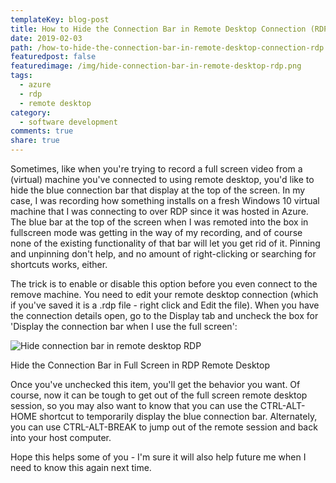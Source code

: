 ```yaml
---
templateKey: blog-post
title: How to Hide the Connection Bar in Remote Desktop Connection (RDP)
date: 2019-02-03
path: /how-to-hide-the-connection-bar-in-remote-desktop-connection-rdp
featuredpost: false
featuredimage: /img/hide-connection-bar-in-remote-desktop-rdp.png
tags:
  - azure
  - rdp
  - remote desktop
category:
  - software development
comments: true
share: true
---
```


Sometimes, like when you're trying to record a full screen video from a (virtual) machine you've connected to using remote desktop, you'd like to hide the blue connection bar that display at the top of the screen. In my case, I was recording how something installs on a fresh Windows 10 virtual machine that I was connecting to over RDP since it was hosted in Azure. The blue bar at the top of the screen when I was remoted into the box in fullscreen mode was getting in the way of my recording, and of course none of the existing functionality of that bar will let you get rid of it. Pinning and unpinning don't help, and no amount of right-clicking or searching for shortcuts works, either.

The trick is to enable or disable this option before you even connect to the remove machine. You need to edit your remote desktop connection (which if you've saved it is a .rdp file - right click and Edit the file). When you have the connection details open, go to the Display tab and uncheck the box for 'Display the connection bar when I use the full screen':

![Hide connection bar in remote desktop RDP](images/hide-connection-bar-in-remote-desktop-rdp.png)

Hide the Connection Bar in Full Screen in RDP Remote Desktop

Once you've unchecked this item, you'll get the behavior you want. Of course, now it can be tough to get out of the full screen remote desktop session, so you may also want to know that you can use the CTRL-ALT-HOME shortcut to temporarily display the blue connection bar. Alternately, you can use CTRL-ALT-BREAK to jump out of the remote session and back into your host computer.

Hope this helps some of you - I'm sure it will also help future me when I need to know this again next time.

